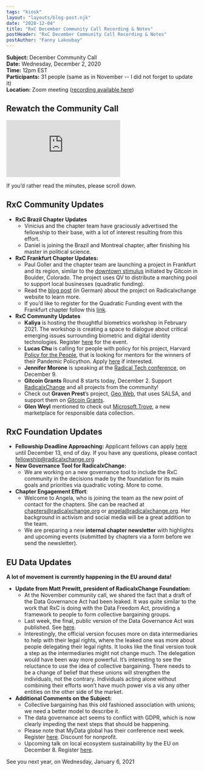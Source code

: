 ```yaml
---
tags: "kiosk"
layout: "layouts/blog-post.njk"
date: "2020-12-04"
title: "RxC December Community Call Recording & Notes"
postHeader: "RxC December Community Call Recording & Notes"
postAuthor: "Fanny Lakoubay"
---
```


**Subject:** December Community Call<br/>
**Date:** Wednesday, December 2, 2020<br/>
**Time:** 12pm EST<br/>
**Participants:** 31 people (same as in November -- I did not forget to update it)<br/>
**Location:** Zoom meeting ([recording available here](https://youtu.be/G2NM5DNVJA8))<br/>

## Rewatch the Community Call

<p class="youtube-container">
  <iframe src="https://www.youtube.com/embed/G2NM5DNVJA8" frameborder="0" allow="accelerometer; autoplay; clipboard-write; encrypted-media; gyroscope; picture-in-picture" allowfullscreen></iframe>
</p>

If you’d rather read the minutes, please scroll down.

## RxC Community Updates

- **RxC Brazil Chapter Updates**
  - Vinicius and the chapter team have graciously advertised the fellowship to their base, with a lot of interest resulting from this effort.
  - Daniel is joining the Brazil and Montreal chapter, after finishing his master in political science.
- **RxC Frankfurt Chapter Updates:**
  - Paul Goller and the chapter team are launching a project in Frankfurt and its region, similar to the [downtown stimulus](https://www.downtownstimulus.com) initiated by Gitcoin in Boulder, Colorado. The project uses QV to distribute a marching pool to support local businesses (quadratic funding).
  - Read the [blog post](https://blog.radicalxchange.org/blog/posts/quadratic-funding/) (in German) about the project on Radicalxchange website to learn more.
  - If you’d like to register for the Quadratic Funding event with the Frankfurt chapter follow this [link](https://www.meetup.com/de-DE/RxCFrankfurt/events/274924671/).
- **RxC Community Updates**
  - **Kaliya** is hosting the thoughtful biometrics workshop in February 2021. The workshop is creating a space to dialogue about critical emerging issues surrounding biometric and digital identity technologies. Register [here](https://thoughtfulbiometrics.org/) for the event.
  - **Lucas Chu** is calling for people with policy for his project, Harvard [Policy for the People](https://scholar.harvard.edu/policython/home), that is looking for mentors for the winners of their Pandemic Policython. Apply [here](https://bit.ly/policysprintmentorapp) if interested.
  - **Jennifer Morone** is speaking at the [Radical Tech conference](https://www.goodintech.org/EventDetails.html?anchor=&id=10), on December 9.
  - **Gitcoin Grants** Round 8 starts today, December 2. Support [RadicalxChange](https://gitcoin.co/grants/63/radicalxchange) and all projects from the community!
  - Check out **Graven Prest**’s project, [Geo Web](https://www.geoweb.network/), that uses SALSA, and support them on [Gitcoin Grants](https://gitcoin.co/grants/1403/geo-web).
  - **Glen Weyl** mentioned to check out [Microsoft Trove](https://www.microsoft.com/en-us/ai/trove), a new marketplace for responsible data collection.

## RxC Foundation Updates

- **Fellowship Deadline Approaching:** Applicant fellows can apply [here](https://www.radicalxchange.org/fellowship/2021/) until December 13, end of day. If you have any questions, please contact [fellowship@radicalxchange.org](mailto:fellowship@radicalxchange.org)
- **New Governance Tool for RadicalxChange:**
  - We are working on a new governance tool to include the RxC community in the decisions made by the foundation for its main goals and priorities via quadratic voting. More to come.
- **Chapter Engagement Effort**:
  - Welcome to Angela, who is joining the team as the new point of contact for the chapters. She can be reached at [chapters@radicalxchange.org](mailto:chapters@radicalxchange.org) or [angela@radicalxchange.org](mailto:angela@radicalxchange.org). Her background in activism and social media will be a great addition to the team.
  - We are preparing a new **internal chapter newsletter** with highlights and upcoming events (submitted by chapters via a form before we send the newsletter).

## EU Data Updates

**A lot of movement is currently happening in the EU around data!**

- **Update from Matt Prewitt, president of RadicalxChange Foundation:**
  - At the November community call, we shared the fact that a draft of the Data Governance Act had been leaked. It was quite similar to the work that RxC is doing with the Data Freedom Act, providing a framework to people to form collective bargaining groups.
  - Last week, the final, public version of the Data Governance Act was published. See [here](https://ec.europa.eu/digital-single-market/en/news/proposal-regulation-european-data-governance-data-governance-act).
  - Interestingly, the official version focuses more on data intermediaries to help with their legal rights, where the leaked one was more about people delegating their legal rights. It looks like the final version took a step as the intermediaries might not change much. The delegation would have been way more powerful. It’s interesting to see the reluctance to use the idea of collective bargaining. There needs to be a change of belief that these unions will strengthen the individuals, not the contrary. Individuals acting alone without combining their efforts won’t have much power vis a vis any other entities on the other side of the market.
- **Additional Comments on the Subject:**
  - Collective bargaining has this old fashioned association with unions; we need a better model to describe it.
  - The data governance act seems to conflict with GDPR, which is now clearly impeding the next steps that should be happening.
  - Please note that MyData global has their conference next week. Register [here](https://mydata.org/mydata-conferences/). Discount for nonprofit.
  - Upcoming talk on local ecosystem sustainability by the EU on December 8. Register [here](https://ec.europa.eu/digital-single-market/en/news/data-driven-communities-fostering-local-data-ecosystem-sustainability).

See you next year, on Wednesday, January 6, 2021
